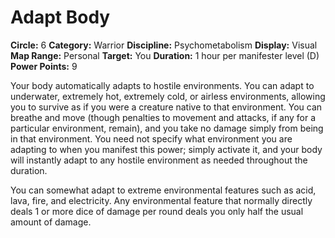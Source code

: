 # Adapt Body

**Circle:** 6
**Category:** Warrior
**Discipline:** Psychometabolism
**Display:** Visual
**Map Range:** Personal
**Target:** You
**Duration:** 1 hour per manifester level (D)
**Power Points:** 9

Your body automatically adapts to hostile environments. You can adapt to underwater, extremely hot, extremely cold, or airless environments, allowing you to survive as if you were a creature native to that environment. You can breathe and move (though penalties to movement and attacks, if any for a particular environment, remain), and you take no damage simply from being in that environment. You need not specify what environment you are adapting to when you manifest this power; simply activate it, and your body will instantly adapt to any hostile environment as needed throughout the duration.

You can somewhat adapt to extreme environmental features such as acid, lava, fire, and electricity. Any environmental feature that normally directly deals 1 or more dice of damage per round deals you only half the usual amount of damage.
